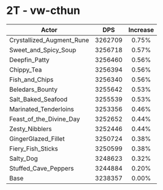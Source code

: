 # 2T - vw-cthun
| Actor | DPS | Increase |
|---|:---:|:---:|
|Crystallized_Augment_Rune|3262709|0.75%|
|Sweet_and_Spicy_Soup|3256718|0.57%|
|Deepfin_Patty|3256460|0.56%|
|Chippy_Tea|3256394|0.56%|
|Fish_and_Chips|3256340|0.56%|
|Beledars_Bounty|3255642|0.53%|
|Salt_Baked_Seafood|3255539|0.53%|
|Marinated_Tenderloins|3253356|0.46%|
|Feast_of_the_Divine_Day|3252652|0.44%|
|Zesty_Nibblers|3252446|0.44%|
|GingerGlazed_Fillet|3250724|0.38%|
|Fiery_Fish_Sticks|3250599|0.38%|
|Salty_Dog|3248623|0.32%|
|Stuffed_Cave_Peppers|3244884|0.20%|
|Base|3238357|0.00%|
